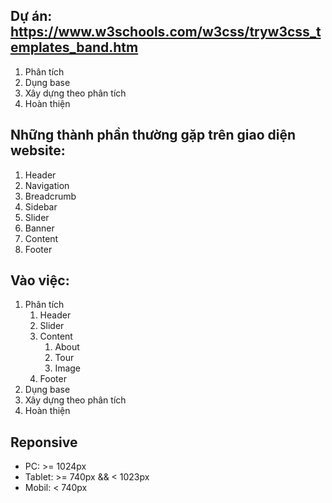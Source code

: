 ## Dự án: https://www.w3schools.com/w3css/tryw3css_templates_band.htm
1. Phân tích
2. Dụng base
3. Xây dựng theo phân tích
4. Hoàn thiện

## Những thành phần thường gặp trên giao diện website:
1. Header
2. Navigation
3. Breadcrumb
4. Sidebar
5. Slider
6. Banner
7. Content
8. Footer

## Vào việc:
1. Phân tích
    1. Header
    2. Slider
    3. Content
        1. About
        2. Tour
        3. Image
    4. Footer
2. Dụng base
3. Xây dựng theo phân tích
4. Hoàn thiện

## Reponsive 
* PC: >= 1024px 
* Tablet: >= 740px && < 1023px
* Mobil: < 740px